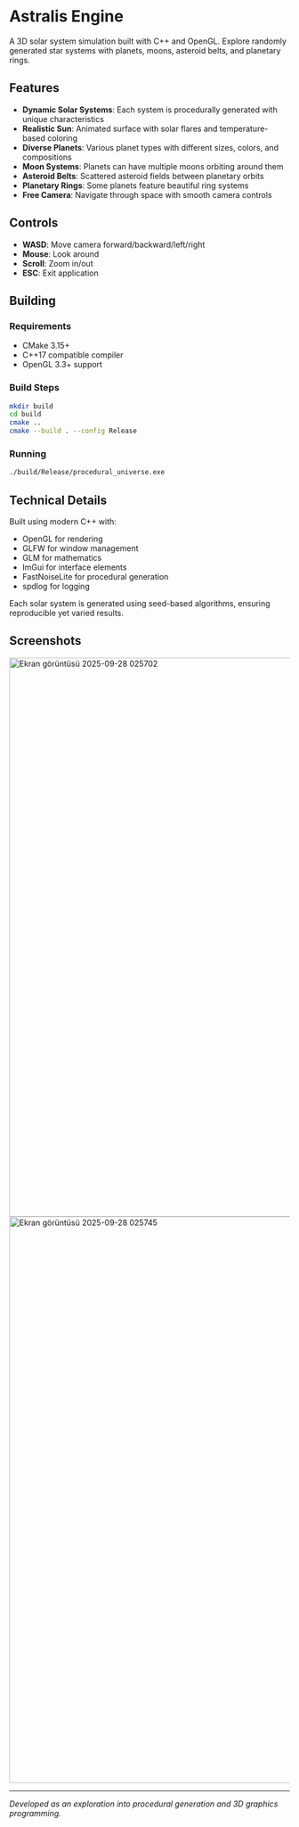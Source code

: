 # Astralis Engine

A 3D solar system simulation built with C++ and OpenGL. Explore randomly generated star systems with planets, moons, asteroid belts, and planetary rings.

## Features

- **Dynamic Solar Systems**: Each system is procedurally generated with unique characteristics
- **Realistic Sun**: Animated surface with solar flares and temperature-based coloring
- **Diverse Planets**: Various planet types with different sizes, colors, and compositions
- **Moon Systems**: Planets can have multiple moons orbiting around them
- **Asteroid Belts**: Scattered asteroid fields between planetary orbits
- **Planetary Rings**: Some planets feature beautiful ring systems
- **Free Camera**: Navigate through space with smooth camera controls

## Controls

- **WASD**: Move camera forward/backward/left/right
- **Mouse**: Look around
- **Scroll**: Zoom in/out
- **ESC**: Exit application

## Building

### Requirements
- CMake 3.15+
- C++17 compatible compiler
- OpenGL 3.3+ support

### Build Steps
```bash
mkdir build
cd build
cmake ..
cmake --build . --config Release
```

### Running
```bash
./build/Release/procedural_universe.exe
```

## Technical Details

Built using modern C++ with:
- OpenGL for rendering
- GLFW for window management
- GLM for mathematics
- ImGui for interface elements
- FastNoiseLite for procedural generation
- spdlog for logging

Each solar system is generated using seed-based algorithms, ensuring reproducible yet varied results.

## Screenshots

<img width="1917" height="1003" alt="Ekran görüntüsü 2025-09-28 025702" src="https://github.com/user-attachments/assets/c0ebe88f-36f1-448e-a058-a11d093a3cc5" />

<img width="1901" height="1016" alt="Ekran görüntüsü 2025-09-28 025745" src="https://github.com/user-attachments/assets/145dd6ef-ec47-4cd5-821d-af4db009120c" />



---

*Developed as an exploration into procedural generation and 3D graphics programming.*
